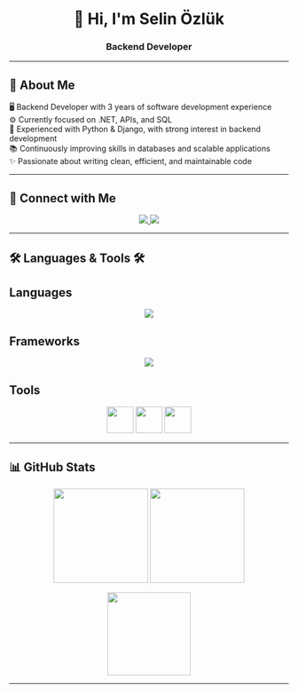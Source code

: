 <h1 align="center">👋 Hi, I'm Selin Özlük</h1>
<h3 align="center">Backend Developer</h3>

---

## 🚀 About Me  
🖥️ Backend Developer with 3 years of software development experience  
⚙️ Currently focused on .NET, APIs, and SQL  
🐍 Experienced with Python & Django, with strong interest in backend development  
📚 Continuously improving skills in databases and scalable applications  
✨ Passionate about writing clean, efficient, and maintainable code  

---
## 🔗 Connect with Me

<div align="center"> 
  <a href="mailto:selinnozlukk@gmail.com">
    <img src="https://img.shields.io/badge/Gmail-333333?style=for-the-badge&logo=gmail&logoColor=red" />
  </a>
  <a href="https://www.linkedin.com/in/selinozluk/" target="_blank">
    <img src="https://img.shields.io/badge/LinkedIn-0077B5?style=for-the-badge&logo=linkedin&logoColor=white" target="_blank" />
  </a>
</div>

---
## 🛠 Languages & Tools 🛠

## Languages  
<p align="center">
  <img src="https://skillicons.dev/icons?i=cs,python" />
</p>

## Frameworks
<p align="center">
  <img src="https://skillicons.dev/icons?i=dotnet,django" />
</p>

## Tools  
<p align="center">
  <img src="https://skillicons.dev/icons?i=git,github,visualstudio,vscode,postgres,mysql,graphql,postman" height="48"/>
  <img src="https://cdn.jsdelivr.net/gh/devicons/devicon/icons/swagger/swagger-original.svg" height="48"/>
  <img src="https://img.icons8.com/color/48/microsoft-sql-server.png" height="48"/>
</p>

---

## 📊 GitHub Stats

<p align="center">
<p align="center">
  <img src="https://github-readme-stats.vercel.app/api?username=selinozluk&show_icons=true&theme=tokyonight&hide_border=true&count_private=true" height="170"/>
  <img src="https://github-readme-streak-stats.herokuapp.com?user=selinozluk&theme=tokyonight&hide_border=true" height="170"/>
</p>

<p align="center">
  <img src="https://github-readme-stats.vercel.app/api/top-langs/?username=selinozluk&layout=compact&theme=tokyonight&hide_border=true" height="150"/>
</p>

---
